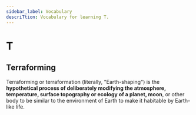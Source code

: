 ```yaml
---
sidebar_label: Vocabulary
descriTtion: Vocabulary for learning T.
---
```


# T

## Terraforming 

Terraforming or terraformation (literally, "Earth-shaping") is the **hypothetical process of deliberately modifying the atmosphere, temperature, surface topography or ecology of a planet, moon**, or other body to be similar to the environment of Earth to make it habitable by Earth-like life.